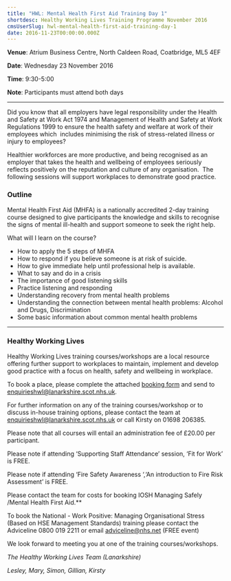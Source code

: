 ```yaml
---
title: "HWL: Mental Health First Aid Training Day 1"
shortdesc: Healthy Working Lives Training Programme November 2016
cmsUserSlug: hwl-mental-health-first-aid-training-day-1
date: 2016-11-23T00:00:00.000Z
---
```


**Venue**:  Atrium Business Centre, North Caldeen Road, Coatbridge, ML5 4EF

**Date**: Wednesday 23 November 2016

**Time**: 9:30-5:00

**Note**: Participants must attend both days

---

Did you know that all employers have legal responsibility under the Health and Safety at Work Act 1974 and Management of Health and Safety at Work Regulations 1999 to ensure the health safety and welfare at work of their employees which  includes minimising the risk of stress-related illness or injury to employees?

Healthier workforces are more productive, and being recognised as an employer that takes the health and wellbeing of employees seriously reflects positively on the reputation and culture of any organisation.  The following sessions will support workplaces to demonstrate good practice.

### Outline

Mental Health First Aid (MHFA) is a nationally accredited 2-day training course designed to give participants the knowledge and skills to recognise the signs of mental ill-health and support someone to seek the right help.

What will I learn on the course?

* How to apply the 5 steps of MHFA
* How to respond if you believe someone is at risk of suicide.
* How to give immediate help until professional help is available.
* What to say and do in a crisis
* The importance of good listening skills
* Practice listening and responding
* Understanding recovery from mental health problems
* Understanding the connection between mental health problems: Alcohol and Drugs, Discrimination 
* Some basic information about common mental health problems

---

### Healthy Working Lives

Healthy Working Lives training courses/workshops are a local resource offering further support  to workplaces to maintain, implement and develop good practice with a focus on  health, safety and wellbeing in workplace.

To book a place, please complete the attached [booking form](/docs/HWL-Booking-Form-june-2016.doc) and send to [enquirieshwl@lanarkshire.scot.nhs.uk](mailto:enquirieshwl@lanarkshire.scot.nhs.uk).

For further information on any of the training courses/workshop or to discuss in-house training options, please contact the team at [enquirieshwl@lanarkshire.scot.nhs.uk](mailto:enquirieshwl@lanarkshire.scot.nhs.uk) or call Kirsty on 01698 206385.

Please note that all courses will entail an administration fee of £20.00 per participant.

Please note if attending ‘Supporting Staff Attendance’ session, ‘Fit for Work’ is FREE.

Please note if attending ‘Fire Safety Awareness ‘,‘An introduction to Fire Risk Assessment’ is FREE.

Please contact the team for costs for booking IOSH Managing Safely /Mental Health First Aid.**

To book the National - Work Positive: Managing Organisational Stress (Based on HSE Management Standards) training please contact the  Adviceline 0800 019 2211 or email  adviceline@nhs.net (FREE event)

We look forward to meeting you at one of the training courses/workshops.


*The Healthy Working Lives Team (Lanarkshire)*

*Lesley, Mary, Simon, Gillian, Kirsty*